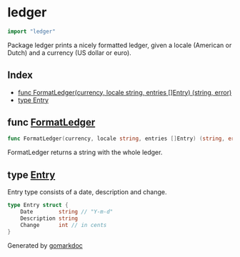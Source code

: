 <!-- Code generated by gomarkdoc. DO NOT EDIT -->

# ledger

```go
import "ledger"
```

Package ledger prints a nicely formatted ledger, given a locale \(American or Dutch\) and a currency \(US dollar or euro\).

## Index

- [func FormatLedger(currency, locale string, entries []Entry) (string, error)](<#func-formatledger>)
- [type Entry](<#type-entry>)


## func [FormatLedger](<https://github.com/vpayno/exercism-workspace/blob/main/go/ledger/ledger.go#L224>)

```go
func FormatLedger(currency, locale string, entries []Entry) (string, error)
```

FormatLedger returns a string with the whole ledger.

## type [Entry](<https://github.com/vpayno/exercism-workspace/blob/main/go/ledger/ledger.go#L33-L37>)

Entry type consists of a date, description and change.

```go
type Entry struct {
    Date        string // "Y-m-d"
    Description string
    Change      int // in cents
}
```



Generated by [gomarkdoc](<https://github.com/princjef/gomarkdoc>)
